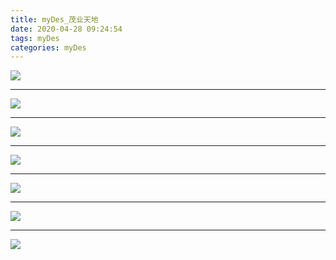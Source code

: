 ```yaml
---
title: myDes_茂业天地
date: 2020-04-28 09:24:54
tags: myDes
categories: myDes
---
```




![](./maoYeTianDi_001.jpg)

***

![](./maoYeTianDi_002.jpg)

***

![](./maoYeTianDi_003.jpg)

***

![](./maoYeTianDi_004.jpg)

***

![](./maoYeTianDi_005.jpg)

***

![](./maoYeTianDi_006.jpg)

***

![](./maoYeTianDi_007.jpg)
